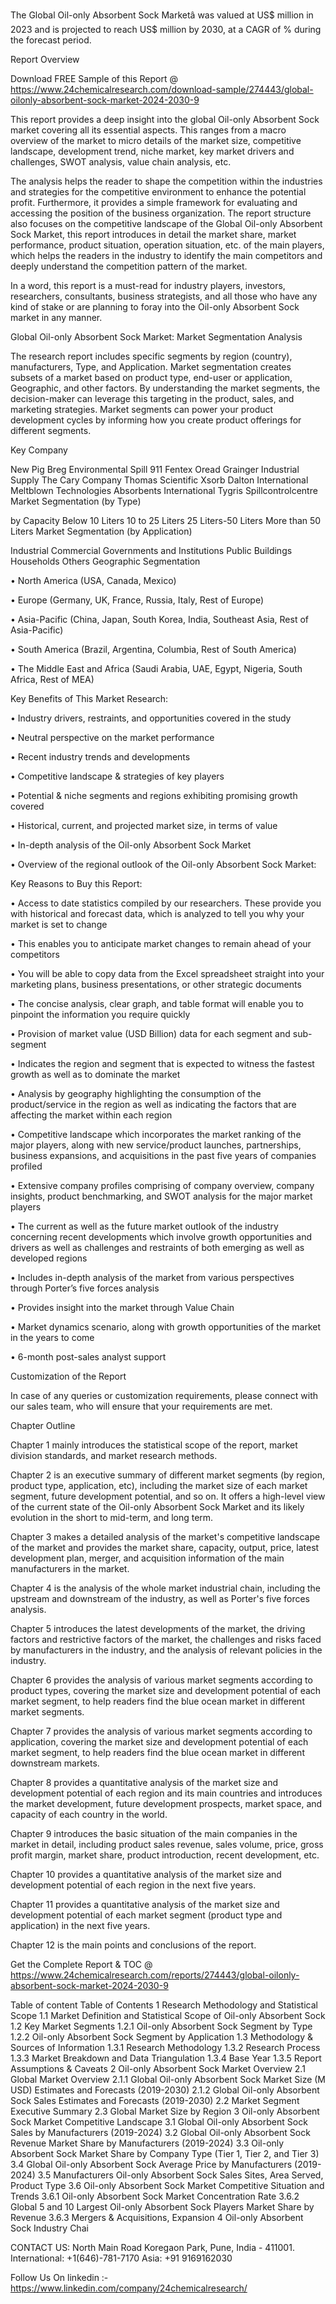 The Global Oil-only Absorbent Sock Marketâ was valued at US$ million in 2023 and is projected to reach US$ million by 2030, at a CAGR of % during the forecast period.

Report Overview

Download FREE Sample of this Report @ https://www.24chemicalresearch.com/download-sample/274443/global-oilonly-absorbent-sock-market-2024-2030-9

This report provides a deep insight into the global Oil-only Absorbent Sock market covering all its essential aspects. This ranges from a macro overview of the market to micro details of the market size, competitive landscape, development trend, niche market, key market drivers and challenges, SWOT analysis, value chain analysis, etc.

The analysis helps the reader to shape the competition within the industries and strategies for the competitive environment to enhance the potential profit. Furthermore, it provides a simple framework for evaluating and accessing the position of the business organization. The report structure also focuses on the competitive landscape of the Global Oil-only Absorbent Sock Market, this report introduces in detail the market share, market performance, product situation, operation situation, etc. of the main players, which helps the readers in the industry to identify the main competitors and deeply understand the competition pattern of the market.

In a word, this report is a must-read for industry players, investors, researchers, consultants, business strategists, and all those who have any kind of stake or are planning to foray into the Oil-only Absorbent Sock market in any manner.

Global Oil-only Absorbent Sock Market: Market Segmentation Analysis

The research report includes specific segments by region (country), manufacturers, Type, and Application. Market segmentation creates subsets of a market based on product type, end-user or application, Geographic, and other factors. By understanding the market segments, the decision-maker can leverage this targeting in the product, sales, and marketing strategies. Market segments can power your product development cycles by informing how you create product offerings for different segments.

Key Company

New Pig
Breg Environmental
Spill 911
Fentex
Oread
Grainger Industrial Supply
The Cary Company
Thomas Scientific
Xsorb
Dalton International
Meltblown Technologies
Absorbents International
Tygris
Spillcontrolcentre
Market Segmentation (by Type)

by Capacity
Below 10 Liters
10 to 25 Liters
25 Liters-50 Liters
More than 50 Liters
Market Segmentation (by Application)

Industrial
Commercial
Governments and Institutions
Public Buildings
Households
Others
Geographic Segmentation

• North America (USA, Canada, Mexico)

• Europe (Germany, UK, France, Russia, Italy, Rest of Europe)

• Asia-Pacific (China, Japan, South Korea, India, Southeast Asia, Rest of Asia-Pacific)

• South America (Brazil, Argentina, Columbia, Rest of South America)

• The Middle East and Africa (Saudi Arabia, UAE, Egypt, Nigeria, South Africa, Rest of MEA)

Key Benefits of This Market Research:

• Industry drivers, restraints, and opportunities covered in the study

• Neutral perspective on the market performance

• Recent industry trends and developments

• Competitive landscape & strategies of key players

• Potential & niche segments and regions exhibiting promising growth covered

• Historical, current, and projected market size, in terms of value

• In-depth analysis of the Oil-only Absorbent Sock Market

• Overview of the regional outlook of the Oil-only Absorbent Sock Market:

Key Reasons to Buy this Report:

• Access to date statistics compiled by our researchers. These provide you with historical and forecast data, which is analyzed to tell you why your market is set to change

• This enables you to anticipate market changes to remain ahead of your competitors

• You will be able to copy data from the Excel spreadsheet straight into your marketing plans, business presentations, or other strategic documents

• The concise analysis, clear graph, and table format will enable you to pinpoint the information you require quickly

• Provision of market value (USD Billion) data for each segment and sub-segment

• Indicates the region and segment that is expected to witness the fastest growth as well as to dominate the market

• Analysis by geography highlighting the consumption of the product/service in the region as well as indicating the factors that are affecting the market within each region

• Competitive landscape which incorporates the market ranking of the major players, along with new service/product launches, partnerships, business expansions, and acquisitions in the past five years of companies profiled

• Extensive company profiles comprising of company overview, company insights, product benchmarking, and SWOT analysis for the major market players

• The current as well as the future market outlook of the industry concerning recent developments which involve growth opportunities and drivers as well as challenges and restraints of both emerging as well as developed regions

• Includes in-depth analysis of the market from various perspectives through Porter’s five forces analysis

• Provides insight into the market through Value Chain

• Market dynamics scenario, along with growth opportunities of the market in the years to come

• 6-month post-sales analyst support

Customization of the Report

In case of any queries or customization requirements, please connect with our sales team, who will ensure that your requirements are met.

Chapter Outline

Chapter 1 mainly introduces the statistical scope of the report, market division standards, and market research methods.

Chapter 2 is an executive summary of different market segments (by region, product type, application, etc), including the market size of each market segment, future development potential, and so on. It offers a high-level view of the current state of the Oil-only Absorbent Sock Market and its likely evolution in the short to mid-term, and long term.

Chapter 3 makes a detailed analysis of the market's competitive landscape of the market and provides the market share, capacity, output, price, latest development plan, merger, and acquisition information of the main manufacturers in the market.

Chapter 4 is the analysis of the whole market industrial chain, including the upstream and downstream of the industry, as well as Porter's five forces analysis.

Chapter 5 introduces the latest developments of the market, the driving factors and restrictive factors of the market, the challenges and risks faced by manufacturers in the industry, and the analysis of relevant policies in the industry.

Chapter 6 provides the analysis of various market segments according to product types, covering the market size and development potential of each market segment, to help readers find the blue ocean market in different market segments.

Chapter 7 provides the analysis of various market segments according to application, covering the market size and development potential of each market segment, to help readers find the blue ocean market in different downstream markets.

Chapter 8 provides a quantitative analysis of the market size and development potential of each region and its main countries and introduces the market development, future development prospects, market space, and capacity of each country in the world.

Chapter 9 introduces the basic situation of the main companies in the market in detail, including product sales revenue, sales volume, price, gross profit margin, market share, product introduction, recent development, etc.

Chapter 10 provides a quantitative analysis of the market size and development potential of each region in the next five years.

Chapter 11 provides a quantitative analysis of the market size and development potential of each market segment (product type and application) in the next five years.

Chapter 12 is the main points and conclusions of the report.

Get the Complete Report & TOC @ https://www.24chemicalresearch.com/reports/274443/global-oilonly-absorbent-sock-market-2024-2030-9

Table of content
Table of Contents
1 Research Methodology and Statistical Scope
1.1 Market Definition and Statistical Scope of Oil-only Absorbent Sock
1.2 Key Market Segments
1.2.1 Oil-only Absorbent Sock Segment by Type
1.2.2 Oil-only Absorbent Sock Segment by Application
1.3 Methodology & Sources of Information
1.3.1 Research Methodology
1.3.2 Research Process
1.3.3 Market Breakdown and Data Triangulation
1.3.4 Base Year
1.3.5 Report Assumptions & Caveats
2 Oil-only Absorbent Sock Market Overview
2.1 Global Market Overview
2.1.1 Global Oil-only Absorbent Sock Market Size (M USD) Estimates and Forecasts (2019-2030)
2.1.2 Global Oil-only Absorbent Sock Sales Estimates and Forecasts (2019-2030)
2.2 Market Segment Executive Summary
2.3 Global Market Size by Region
3 Oil-only Absorbent Sock Market Competitive Landscape
3.1 Global Oil-only Absorbent Sock Sales by Manufacturers (2019-2024)
3.2 Global Oil-only Absorbent Sock Revenue Market Share by Manufacturers (2019-2024)
3.3 Oil-only Absorbent Sock Market Share by Company Type (Tier 1, Tier 2, and Tier 3)
3.4 Global Oil-only Absorbent Sock Average Price by Manufacturers (2019-2024)
3.5 Manufacturers Oil-only Absorbent Sock Sales Sites, Area Served, Product Type
3.6 Oil-only Absorbent Sock Market Competitive Situation and Trends
3.6.1 Oil-only Absorbent Sock Market Concentration Rate
3.6.2 Global 5 and 10 Largest Oil-only Absorbent Sock Players Market Share by Revenue
3.6.3 Mergers & Acquisitions, Expansion
4 Oil-only Absorbent Sock Industry Chai

CONTACT US:
North Main Road Koregaon Park, Pune, India - 411001.
International: +1(646)-781-7170
Asia: +91 9169162030

Follow Us On linkedin :- https://www.linkedin.com/company/24chemicalresearch/
